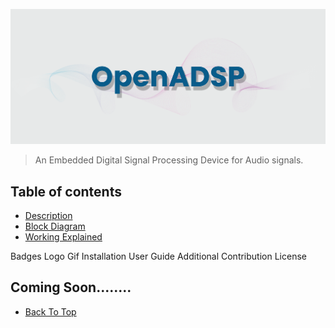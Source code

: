 <p align="center">
  <img width="1100" src="Readme Docs/banner.png" alt="Material Bread logo">
</p>

>An Embedded Digital Signal Processing Device for Audio signals.

## Table of contents
* [Description](#Description)
* [Block Diagram](#Block-Diagram)
* [Working Explained](#Working-Explained)

Badges 
Logo
Gif
Installation 
User Guide
Additional
Contribution
License



## Coming Soon........


* [Back To Top](#Back-To-Top)



